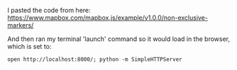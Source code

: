 I pasted the code from here: https://www.mapbox.com/mapbox.js/example/v1.0.0/non-exclusive-markers/

And then ran my terminal 'launch' command so it would load in the browser, which is set to:

    open http://localhost:8000/; python -m SimpleHTTPServer